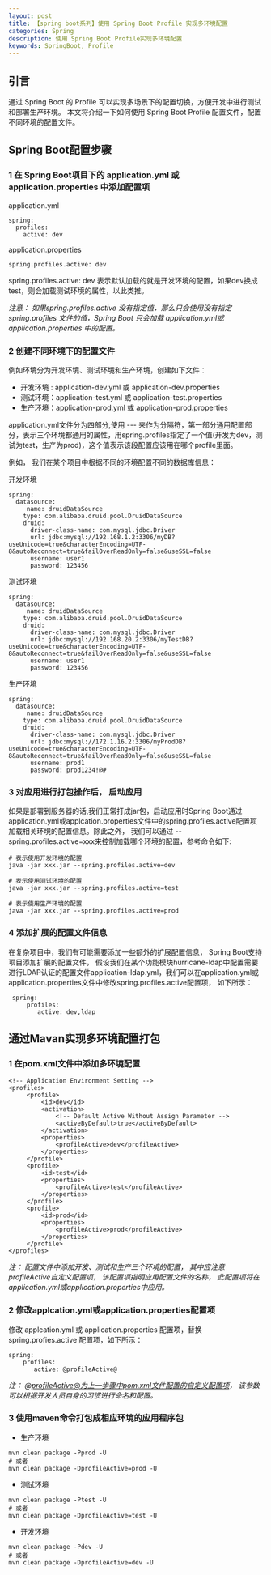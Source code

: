 ```yaml
---
layout: post
title: 【spring boot系列】使用 Spring Boot Profile 实现多环境配置
categories: Spring
description: 使用 Spring Boot Profile实现多环境配置
keywords: SpringBoot, Profile
---
```


## 引言
通过 Spring Boot 的 Profile 可以实现多场景下的配置切换，方便开发中进行测试和部署生产环境。 本文将介绍一下如何使用 Spring Boot Profile 配置文件，配置不同环境的配置文件。

## Spring Boot配置步骤

### 1 在 Spring Boot项目下的 application.yml 或 application.properties 中添加配置项

application.yml
```
spring:
  profiles:
    active: dev
```

application.properties
```
spring.profiles.active: dev
```

spring.profiles.active: dev 表示默认加载的就是开发环境的配置，如果dev换成test，则会加载测试环境的属性，以此类推。

*注意： 如果spring.profiles.active 没有指定值，那么只会使用没有指定 spring.profiles 文件的值，Spring Boot 只会加载 application.yml或 application.properties 中的配置。*


### 2 创建不同环境下的配置文件

例如环境分为开发环境、测试环境和生产环境，创建如下文件：

- 开发环境 : application-dev.yml 或 application-dev.properties
- 测试环境：application-test.yml 或 application-test.properties
- 生产环境：application-prod.yml 或 application-prod.properties


application.yml文件分为四部分,使用 --- 来作为分隔符，第一部分通用配置部分，表示三个环境都通用的属性，用spring.profiles指定了一个值(开发为dev，测试为test，生产为prod)，这个值表示该段配置应该用在哪个profile里面。

例如， 我们在某个项目中根据不同的环境配置不同的数据库信息：

开发环境
```
spring:
  datasource:
     name: druidDataSource
    type: com.alibaba.druid.pool.DruidDataSource
    druid:
      driver-class-name: com.mysql.jdbc.Driver
      url: jdbc:mysql://192.168.1.2:3306/myDB?useUnicode=true&characterEncoding=UTF-8&autoReconnect=true&failOverReadOnly=false&useSSL=false
      username: user1
      password: 123456
```


测试环境
```
spring:
  datasource:
     name: druidDataSource
    type: com.alibaba.druid.pool.DruidDataSource
    druid:
      driver-class-name: com.mysql.jdbc.Driver
      url: jdbc:mysql://192.168.20.2:3306/myTestDB?useUnicode=true&characterEncoding=UTF-8&autoReconnect=true&failOverReadOnly=false&useSSL=false
      username: user1
      password: 123456
```


生产环境
```
spring:
  datasource:
     name: druidDataSource
    type: com.alibaba.druid.pool.DruidDataSource
    druid:
      driver-class-name: com.mysql.jdbc.Driver
      url: jdbc:mysql://172.1.16.2:3306/myProdDB?useUnicode=true&characterEncoding=UTF-8&autoReconnect=true&failOverReadOnly=false&useSSL=false
      username: prod1
      password: prod1234!@#
```

### 3 对应用进行打包操作后， 启动应用

如果是部署到服务器的话,我们正常打成jar包，启动应用时Spring Boot通过application.yml或applcation.properties文件中的spring.profiles.active配置项加载相关环境的配置信息。除此之外， 我们可以通过 --spring.profiles.active=xxx来控制加载哪个环境的配置，参考命令如下:
```
# 表示使用开发环境的配置
java -jar xxx.jar --spring.profiles.active=dev 

# 表示使用测试环境的配置
java -jar xxx.jar --spring.profiles.active=test 

# 表示使用生产环境的配置
java -jar xxx.jar --spring.profiles.active=prod 
```

### 4 添加扩展的配置文件信息

在复杂项目中，我们有可能需要添加一些额外的扩展配置信息， Spring Boot支持项目添加扩展的配置文件， 假设我们在某个功能模块hurricane-ldap中配置需要进行LDAP认证的配置文件application-ldap.yml，我们可以在application.yml或application.properties文件中修改spring.profiles.active配置项， 如下所示：
```
 spring:
     profiles:
        active: dev,ldap
```


## 通过Mavan实现多环境配置打包

### 1 在pom.xml文件中添加多环境配置
```
<!-- Application Environment Setting -->
<profiles>
     <profile>
         <id>dev</id>
         <activation>
             <!-- Default Active Without Assign Parameter -->
             <activeByDefault>true</activeByDefault>
         </activation>
         <properties>
             <profileActive>dev</profileActive>
         </properties>
     </profile>
     <profile>
         <id>test</id>
         <properties>
             <profileActive>test</profileActive>
         </properties>
     </profile>
     <profile>
         <id>prod</id>
         <properties>
             <profileActive>prod</profileActive>
         </properties>
     </profile>
</profiles>
```

*注： 配置文件中添加开发、测试和生产三个环境的配置， 其中应注意profileActive自定义配置项， 该配置项指明应用配置文件的名称， 此配置项将在application.yml或application.properties中应用。*

### 2 修改applcation.yml或application.properties配置项

修改 applcation.yml 或 application.properties 配置项，替换 spring.profies.active 配置项，如下所示：
```
spring:
    profiles:
       active: @profileActive@
```

*注： @profileActive@为上一步骤中pom.xml文件配置的自定义配置项， 该参数可以根据开发人员自身的习惯进行命名和配置。*


### 3 使用maven命令打包成相应环境的应用程序包

- 生产环境
```
mvn clean package -Pprod -U  
# 或者
mvn clean package -DprofileActive=prod -U
```

- 测试环境
```
mvn clean package -Ptest -U  
# 或者
mvn clean package -DprofileActive=test -U
```


- 开发环境
```
mvn clean package -Pdev -U  
# 或者
mvn clean package -DprofileActive=dev -U
```

